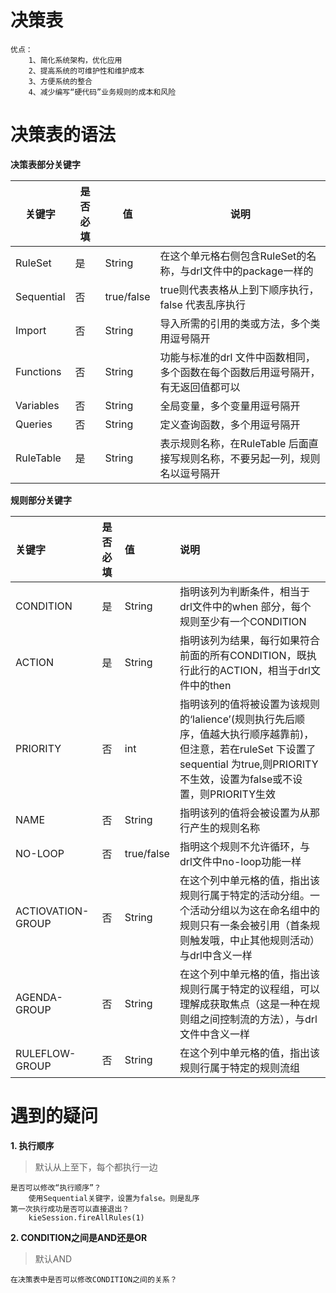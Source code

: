 [决策表的语法1.png]: https://imgconvert.csdnimg.cn/aHR0cDovL2ltZy5ibG9nLmNzZG4ubmV0LzIwMTcxMjE5MjIxNzAyMDIy?x-oss-process=image/format,png 
[决策表的语法2.png]: https://imgconvert.csdnimg.cn/aHR0cDovL2ltZy5ibG9nLmNzZG4ubmV0LzIwMTcxMjE5MjIxNzI3NDMx?x-oss-process=image/format,png

# 决策表
```
优点：
    1、简化系统架构，优化应用
    2、提高系统的可维护性和维护成本
    3、方便系统的整合
    4、减少编写“硬代码”业务规则的成本和风险
```
# 决策表的语法
__决策表部分关键字__

|关键字|是否必填|值|说明|
|---|---|---|---|
|RuleSet|是|String|在这个单元格右侧包含RuleSet的名称，与drl文件中的package一样的|
|Sequential|否|true/false|true则代表表格从上到下顺序执行，false 代表乱序执行|
|Import|否|String|导入所需的引用的类或方法，多个类用逗号隔开|
|Functions|否|String|功能与标准的drl 文件中函数相同，多个函数在每个函数后用逗号隔开，有无返回值都可以|
|Variables|否|String|全局变量，多个变量用逗号隔开|
|Queries|否|String|定义查询函数，多个用逗号隔开|
|RuleTable|是|String|表示规则名称，在RuleTable 后面直接写规则名称，不要另起一列，规则名以逗号隔开|

__规则部分关键字__

|关键字|是否必填|值|说明|
|:---|:---|:---|:---|
|CONDITION|是|String|指明该列为判断条件，相当于drl文件中的when 部分，每个规则至少有一个CONDITION|
|ACTION|是|String|指明该列为结果，每行如果符合前面的所有CONDITION，既执行此行的ACTION，相当于drl文件中的then|
|PRIORITY|否|int|指明该列的值将被设置为该规则的‘lalience’(规则执行先后顺序，值越大执行顺序越靠前)，但注意，若在ruleSet 下设置了sequential 为true,则PRIORITY不生效，设置为false或不设置，则PRIORITY生效|
|NAME|否|String|指明该列的值将会被设置为从那行产生的规则名称|
|NO-LOOP|否|true/false|指明这个规则不允许循环，与drl文件中no-loop功能一样|
|ACTIOVATION-GROUP|否|String|在这个列中单元格的值，指出该规则行属于特定的活动分组。一个活动分组以为这在命名组中的规则只有一条会被引用（首条规则触发哦，中止其他规则活动）与drl中含义一样|
|AGENDA-GROUP|否|String|在这个列中单元格的值，指出该规则行属于特定的议程组，可以理解成获取焦点（这是一种在规则组之间控制流的方法），与drl文件中含义一样|
|RULEFLOW-GROUP|否|String|在这个列中单元格的值，指出该规则行属于特定的规则流组|

# 遇到的疑问
__1. 执行顺序__
> 默认从上至下，每个都执行一边
```
是否可以修改“执行顺序”？
    使用Sequential关键字，设置为false。则是乱序
第一次执行成功是否可以直接退出？
    kieSession.fireAllRules(1)
```
__2. CONDITION之间是AND还是OR__
> 默认AND
```
在决策表中是否可以修改CONDITION之间的关系？
```